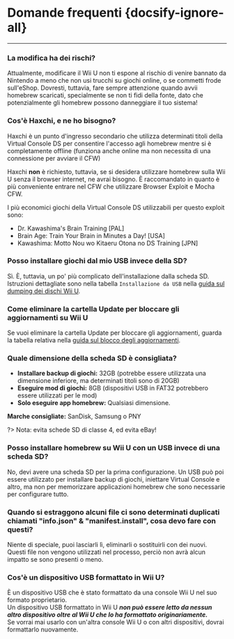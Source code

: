 # Domande frequenti {docsify-ignore-all}
---

### La modifica ha dei rischi?

Attualmente, modificare il Wii U non ti espone al rischio di venire bannato da Nintendo a meno che non usi trucchi su giochi online, o se commetti frode sull'eShop. Dovresti, tuttavia, fare sempre attenzione quando avvii homebrew scaricati, specialmente se non ti fidi della fonte, dato che potenzialmente gli homebrew possono danneggiare il tuo sistema!

### Cos'è Haxchi, e ne ho bisogno?

Haxchi è un punto d'ingresso secondario che utilizza determinati titoli della Virtual Console DS per consentire l'accesso agli homebrew mentre si è completamente offline (funziona anche online ma non necessita di una connessione per avviare il CFW)

Haxchi **non** è richiesto, tuttavia, se si desidera utilizzare homebrew sulla Wii U senza il browser internet, ne avrai bisogno. È raccomandato in quanto è più conveniente entrare nel CFW che utilizzare Browser Exploit e Mocha CFW.

I più economici giochi della Virtual Console DS utilizzabili per questo exploit sono:
 - Dr. Kawashima's Brain Training [PAL]
 - Brain Age: Train Your Brain in Minutes a Day! [USA]
 - Kawashima: Motto Nou wo Kitaeru Otona no DS Training [JPN]

### Posso installare giochi dal mio USB invece della SD?

Sì. È, tuttavia, un po' più complicato dell'installazione dalla scheda SD. Istruzioni dettagliate sono nella tabella `Installazione da USB` nella [guida sul dumping dei dischi Wii U](dump-games).

### Come eliminare la cartella Update per bloccare gli aggiornamenti su Wii U

Se vuoi eliminare la cartella Update per bloccare gli aggiornamenti, guarda la tabella relativa nella [guida sul blocco degli aggiornamenti](block-updates).

### Quale dimensione della scheda SD è consigliata?

 - **Installare backup di giochi:** 32GB (potrebbe essere utilizzata una dimensione inferiore, ma determinati titoli sono di 20GB)
 - **Eseguire mod di giochi:** 8GB (dispositivi USB in FAT32 potrebbero essere utilizzati per le mod)
 - **Solo eseguire app homebrew:** Qualsiasi dimensione.

**Marche consigliate:** SanDisk, Samsung o PNY

?> Nota: evita schede SD di classe 4, ed evita eBay!

### Posso installare homebrew su Wii U con un USB invece di una scheda SD?

No, devi avere una scheda SD per la prima configurazione. Un USB può poi essere utilizzato per installare backup di giochi, iniettare Virtual Console e altro, ma non per memorizzare applicazioni homebrew che sono necessarie per configurare tutto.

### Quando si estraggono alcuni file ci sono determinati duplicati chiamati "info.json" & "manifest.install", cosa devo fare con questi?

Niente di speciale, puoi lasciarli lì, eliminarli o sostituirli con dei nuovi. Questi file non vengono utilizzati nel processo, perciò non avrà alcun impatto se sono presenti o meno.

### Cos'è un dispositivo USB formattato in Wii U?

È un dispositivo USB che è stato formattato da una console Wii U nel suo formato proprietario.  
Un dispositivo USB formattato in Wii U ***non può essere letto da nessun altro dispositivo oltre al Wii U che lo ha formattato originariamente.***  
Se vorrai mai usarlo con un'altra console Wii U o con altri dispositivi, dovrai formattarlo nuovamente.
